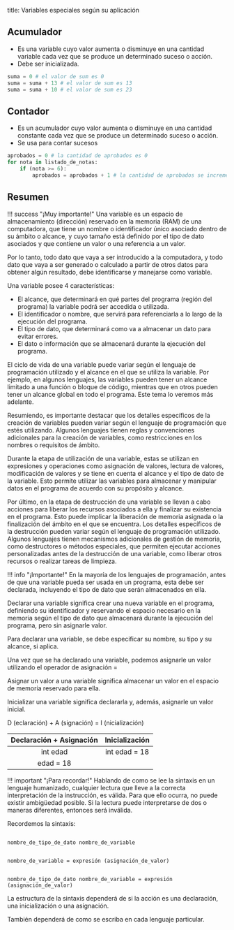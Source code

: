 title: Variables especiales según su aplicación

## Acumulador

* Es una variable cuyo valor aumenta o disminuye en una cantidad variable cada vez que se produce un determinado suceso o acción.
* Debe ser inicializada.

``` py title="Python: Se desea acumular las notas de prácticas de un alumno."
suma = 0 # el valor de sum es 0
suma = suma + 13 # el valor de sum es 13
suma = suma + 10 # el valor de sum es 23
```

## Contador

* Es un acumulador cuyo valor aumenta o disminuye en una cantidad constante cada vez que se produce un determinado suceso o acción.
* Se usa para contar sucesos

``` py title"=Python: Contar número de aprobados."
aprobados = 0 # la cantidad de aprobados es 0
for nota in listado_de_notas:
    if (nota >= 6):
        aprobados = aprobados + 1 # la cantidad de aprobados se incrementa en 1
```

## Resumen

!!! success "¡Muy importante!"
    Una variable es un espacio de almacenamiento (dirección) reservado en la memoria (RAM) de una computadora, que tiene un nombre o identificador único asociado dentro de su ámbito o alcance, y cuyo tamaño está definido por el tipo de dato asociados y que contiene un valor o una referencia a un valor.

Por lo tanto, todo dato que vaya a ser introducido a la computadora, y todo dato que vaya a ser generado o calculado a partir de otros datos para obtener algún resultado, debe identificarse y manejarse como variable. 

Una variable posee 4 características:

* El alcance, que determinará en qué partes del programa (región del programa) la variable podrá ser accedida o utilizada.
* El identificador o nombre, que servirá para referenciarla a lo largo de la ejecución del programa. 
* El tipo de dato, que determinará como va a almacenar un dato para evitar errores.
* El dato o información que se almacenará durante la ejecución del programa.

El ciclo de vida de una variable puede variar según el lenguaje de programación utilizado y el alcance en el que se utiliza la variable. Por ejemplo, en algunos lenguajes, las variables pueden tener un alcance limitado a una función o bloque de código, mientras que en otros pueden tener un alcance global en todo el programa. Este tema lo veremos más adelante.

Resumiendo, es importante destacar que los detalles específicos de la creación de variables pueden variar según el lenguaje de programación que estés utilizando. Algunos lenguajes tienen reglas y convenciones adicionales para la creación de variables, como restricciones en los nombres o requisitos de ámbito.

Durante la etapa de utilización de una variable, estas se utilizan en expresiones y operaciones como asignación de valores, lectura de valores, modificación de valores y se tiene en cuenta el alcance y el tipo de dato de la variable. Esto permite utilizar las variables para almacenar y manipular datos en el programa de acuerdo con su propósito y alcance.

Por último, en la etapa de destrucción de una variable se llevan a cabo acciones para liberar los recursos asociados a ella y finalizar su existencia en el programa. Esto puede implicar la liberación de memoria asignada o la finalización del ámbito en el que se encuentra. Los detalles específicos de la destrucción pueden variar según el lenguaje de programación utilizado. Algunos lenguajes tienen mecanismos adicionales de gestión de memoria, como destructores o métodos especiales, que permiten ejecutar acciones personalizadas antes de la destrucción de una variable, como liberar otros recursos o realizar tareas de limpieza.

!!! info "¡Importante!"
    En la mayoría de los lenguajes de programación, antes de que una variable pueda ser usada en un programa, esta debe ser declarada, incluyendo el tipo de dato que serán almacenados en ella. 

Declarar una variable significa crear una nueva variable en el programa, definiendo su identificador y reservando el espacio necesario en la memoria según el tipo de dato que almacenará durante la ejecución del programa, pero sin asignarle valor.

Para declarar una variable, se debe especificar su nombre, su tipo y su alcance, si aplica. 

Una vez que se ha declarado una variable, podemos asignarle un valor utilizando el operador de asignación =

Asignar un valor a una variable significa almacenar un valor en el espacio de memoria reservado para ella.

Inicializar una variable significa declararla y, además, asignarle un valor inicial.

D (eclaración) + A (signación) = I (nicialización)

|Declaración + Asignación | Inicialización |
|:---:|:---:|
| int edad | int edad = 18 |
| edad = 18 | |

!!! important "¡Para recordar!"
    Hablando de como se lee la sintaxis en un lenguaje humanizado, cualquier lectura que lleve a la correcta interpretación de la instrucción, es válida. Para que ello ocurra, no puede existir ambigüedad posible. Si la lectura puede interpretarse de dos o maneras diferentes, entonces será inválida.

Recordemos la sintaxis:

``` title="Declaración"

nombre_de_tipo_de_dato nombre_de_variable
```

``` title="Asignación"

nombre_de_variable = expresión (asignación_de_valor)
```

``` title="Inicialización"

nombre_de_tipo_de_dato nombre_de_variable = expresión (asignación_de_valor)
```

La estructura de la sintaxis dependerá de si la acción es una declaración, una inicialización o una asignación.

También dependerá de como se escriba en cada lenguaje particular.
